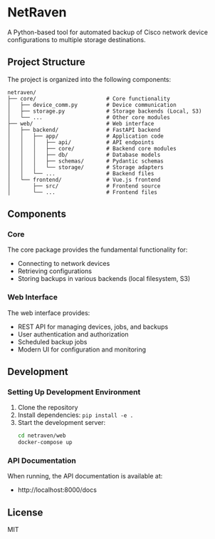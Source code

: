 # NetRaven

A Python-based tool for automated backup of Cisco network device configurations to multiple storage destinations.

## Project Structure

The project is organized into the following components:

```
netraven/
├── core/                      # Core functionality
│   ├── device_comm.py         # Device communication
│   ├── storage.py             # Storage backends (Local, S3)
│   └── ...                    # Other core modules
├── web/                       # Web interface
│   ├── backend/               # FastAPI backend
│   │   ├── app/               # Application code
│   │   │   ├── api/           # API endpoints
│   │   │   ├── core/          # Backend core modules
│   │   │   ├── db/            # Database models
│   │   │   ├── schemas/       # Pydantic schemas
│   │   │   └── storage/       # Storage adapters
│   │   └── ...                # Backend files
│   └── frontend/              # Vue.js frontend
│       ├── src/               # Frontend source
│       └── ...                # Frontend files
```

## Components

### Core

The core package provides the fundamental functionality for:
- Connecting to network devices
- Retrieving configurations
- Storing backups in various backends (local filesystem, S3)

### Web Interface

The web interface provides:
- REST API for managing devices, jobs, and backups
- User authentication and authorization
- Scheduled backup jobs
- Modern UI for configuration and monitoring

## Development

### Setting Up Development Environment

1. Clone the repository
2. Install dependencies: `pip install -e .`
3. Start the development server:
   ```bash
   cd netraven/web
   docker-compose up
   ```

### API Documentation

When running, the API documentation is available at:
- http://localhost:8000/docs

## License

MIT 